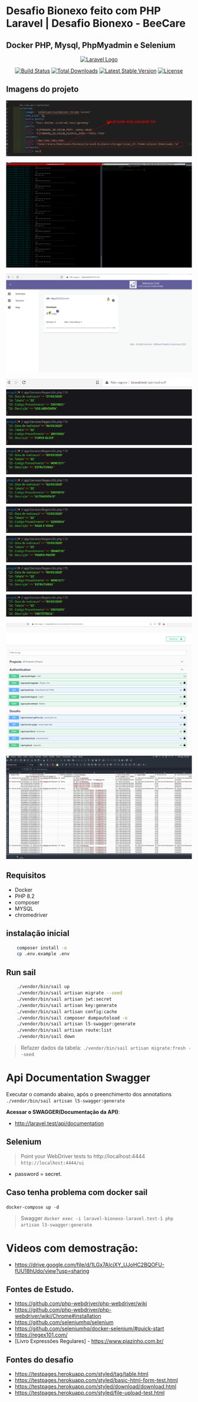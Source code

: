 # Desafio Bionexo feito com PHP Laravel | Desafio Bionexo - BeeCare

## Docker PHP, Mysql, PhpMyadmin e Selenium

<p align="center"><a href="https://laravel.com" target="_blank"><img src="https://raw.githubusercontent.com/laravel/art/master/logo-lockup/5%20SVG/2%20CMYK/1%20Full%20Color/laravel-logolockup-cmyk-red.svg" width="400" alt="Laravel Logo"></a></p>

<p align="center">
<a href="https://github.com/laravel/framework/actions"><img src="https://github.com/laravel/framework/workflows/tests/badge.svg" alt="Build Status"></a>
<a href="https://packagist.org/packages/laravel/framework"><img src="https://img.shields.io/packagist/dt/laravel/framework" alt="Total Downloads"></a>
<a href="https://packagist.org/packages/laravel/framework"><img src="https://img.shields.io/packagist/v/laravel/framework" alt="Latest Stable Version"></a>
<a href="https://packagist.org/packages/laravel/framework"><img src="https://img.shields.io/packagist/l/laravel/framework" alt="License"></a>
</p>

## Imagens do projeto

<p align="center">
  <img src="2023-08-04_01-48.png"/>
</p>
<p align="center">
  <img src="2023-08-04_02-29_1.png"/>
</p>
<p align="center">
  <img src="2023-08-04_01-47.png"/>
</p>
<p align="center">
  <img src="2023-08-04_01-46.png"/>
</p>
<p align="center">
  <img src="2023-08-07_10-24.png"/>
</p>
<p align="center">
  <img src="2023-08-04_01-50.png"/>
</p>

## Requisitos
- Docker
- PHP 8.2
- composer
- MYSQL
- chromedriver

## instalação inicial

```bash
    composer install -o
    cp .env.example .env
```

## Run sail
```sh
    ./vendor/bin/sail up  
    ./vendor/bin/sail artisan migrate --seed
    ./vendor/bin/sail artisan jwt:secret
    ./vendor/bin/sail artisan key:generate
    ./vendor/bin/sail artisan config:cache
    ./vendor/bin/sail composer dumpautoload -o
    ./vendor/bin/sail artisan l5-swagger:generate
    ./vendor/bin/sail artisan route:list
    ./vendor/bin/sail down
```
> Refazer dados da tabela:
`./vendor/bin/sail artisan migrate:fresh --seed`

# Api Documentation Swagger

Executar o comando abaixo, após o preenchimento dos annotations
`./vendor/bin/sail artisan l5-swagger:generate`

**Acessar o SWAGGER(Documentação da API)**:
- http://laravel.test/api/documentation

## Selenium
> Point your WebDriver tests to http://localhost:4444
`http://localhost:4444/ui`
- password = secret.

## Caso tenha problema com docker sail
`docker-compose up -d`
> Swagger
`docker exec -i laravel-bionexo-laravel.test-1 php artisan l5-swagger:generate`

# Videos com demostração:
- https://drive.google.com/file/d/1LGx7AIcjXY_UJoHC2BQOFU-fUU18hUdo/view?usp=sharing

## Fontes de Estudo.
- https://github.com/php-webdriver/php-webdriver/wiki
- https://github.com/php-webdriver/php-webdriver/wiki/Chrome#installation
- https://github.com/seleniumhq/selenium
- https://github.com/seleniumhq/docker-selenium/#quick-start
- https://regex101.com/
- [Livro Expressões Regulares] - https://www.piazinho.com.br/

## Fontes do desafio
- https://testpages.herokuapp.com/styled/tag/table.html
- https://testpages.herokuapp.com/styled/basic-html-form-test.html
- https://testpages.herokuapp.com/styled/download/download.html
- https://testpages.herokuapp.com/styled/file-upload-test.html
